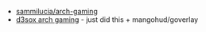 - [sammilucia/arch-gaming](https://github.com/sammilucia/arch-gaming)
- [d3sox arch gaming](https://arch.d3sox.me/gaming) - just did this + mangohud/goverlay
